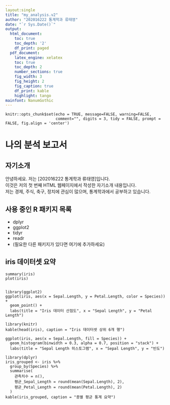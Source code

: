 ```yaml
---
layout:single
title: "my_analysis.v2"
author: "202016222 통계학과 류태영"
date: "`r Sys.Date()`"
output:
  html_document:
    toc: true
    toc_depth: '2'
    df_print: paged
  pdf_document:
    latex_engine: xelatex
    toc: true
    toc_depth: 2
    number_sections: true
    fig_width: 3
    fig_height: 2
    fig_caption: true
    df_print: kable
    highlight: tango
mainfont: NanumGothic
---
```


```{r setup, include=FALSE}
knitr::opts_chunk$set(echo = TRUE, message=FALSE, warning=FALSE,
                      comment="", digits = 3, tidy = FALSE, prompt = FALSE, fig.align = 'center')
```

# 나의 분석 보고서

## 자기소개
안녕하세요. 저는 [202016222 통계학과 류태영]입니다.  
이것은 저의 첫 번째 HTML 웹페이지에서 작성한 자기소개 내용입니다.  
저는 경제, 주식, 축구, 정치에 관심이 많으며, 통계학과에서 공부하고 있습니다.

## 사용 중인 R 패키지 목록
- dplyr
- ggplot2
- tidyr
- readr
- (필요한 다른 패키지가 있다면 여기에 추가하세요)

## iris 데이터셋 요약
```{r}
summary(iris)
plot(iris)


library(ggplot2)
ggplot(iris, aes(x = Sepal.Length, y = Petal.Length, color = Species)) +
  geom_point() +
  labs(title = "Iris 데이터 산점도", x = "Sepal Length", y = "Petal Length")

library(knitr)
kable(head(iris), caption = "Iris 데이터셋 상위 6개 행")

ggplot(iris, aes(x = Sepal.Length, fill = Species)) +
  geom_histogram(binwidth = 0.3, alpha = 0.7, position = "stack") +
  labs(title = "Sepal Length 히스토그램", x = "Sepal Length", y = "빈도")

library(dplyr)
iris_grouped <- iris %>%
  group_by(Species) %>%
  summarise(
    관측치수 = n(),
    평균_Sepal_Length = round(mean(Sepal.Length), 2),
    평균_Petal_Length = round(mean(Petal.Length), 2)
  )
kable(iris_grouped, caption = "종별 평균 통계 요약")
